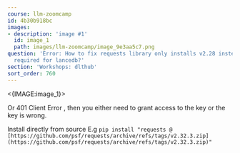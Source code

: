 ```yaml
---
course: llm-zoomcamp
id: 4b30b918bc
images:
- description: 'image #1'
  id: image_1
  path: images/llm-zoomcamp/image_9e3aa5c7.png
question: 'Error: How to fix requests library only installs v2.28 instead of v2.32
  required for lancedb?'
section: 'Workshops: dlthub'
sort_order: 760
---
```


<{IMAGE:image_1}>

Or 401 Client Error , then you either need to grant access to the key or the key is wrong.

Install directly from source E.g `pip install "requests @ [https://github.com/psf/requests/archive/refs/tags/v2.32.3.zip](https://github.com/psf/requests/archive/refs/tags/v2.32.3.zip)"`

